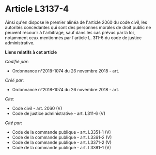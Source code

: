 # Article L3137-4

Ainsi qu'en dispose le premier alinéa de l'article 2060 du code civil, les autorités concédantes qui sont des personnes
morales de droit public ne peuvent recourir à l'arbitrage, sauf dans les cas prévus par la loi, notamment ceux mentionnés par
l'article L. 311-6 du code de justice administrative.

**Liens relatifs à cet article**

_Codifié par_:

  - Ordonnance n°2018-1074 du 26 novembre 2018 - art.

_Créé par_:

  - Ordonnance n°2018-1074 du 26 novembre 2018 - art.

_Cite_:

  - Code civil - art. 2060 (V)
  - Code de justice administrative - art. L311-6 (V)

_Cité par_:

  - Code de la commande publique - art. L3351-1 (V)
  - Code de la commande publique - art. L3361-2 (V)
  - Code de la commande publique - art. L3371-2 (V)
  - Code de la commande publique - art. L3381-1 (V)
